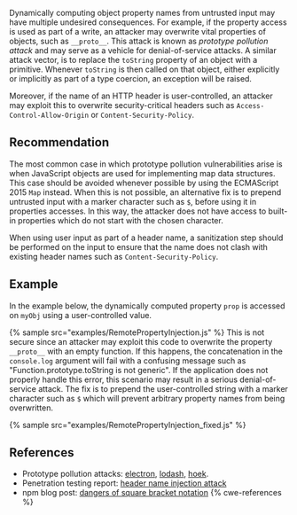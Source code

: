 Dynamically computing object property names from untrusted input may have multiple undesired consequences. For example, if the property access is used as part of a write, an attacker may overwrite vital properties of objects, such as `__proto__`. This attack is known as *prototype pollution attack* and may serve as a vehicle for denial-of-service attacks. A similar attack vector, is to replace the `toString` property of an object with a primitive. Whenever `toString` is then called on that object, either explicitly or implicitly as part of a type coercion, an exception will be raised.

Moreover, if the name of an HTTP header is user-controlled, an attacker may exploit this to overwrite security-critical headers such as `Access-Control-Allow-Origin` or `Content-Security-Policy`.


## Recommendation
The most common case in which prototype pollution vulnerabilities arise is when JavaScript objects are used for implementing map data structures. This case should be avoided whenever possible by using the ECMAScript 2015 `Map` instead. When this is not possible, an alternative fix is to prepend untrusted input with a marker character such as `$`, before using it in properties accesses. In this way, the attacker does not have access to built-in properties which do not start with the chosen character.

When using user input as part of a header name, a sanitization step should be performed on the input to ensure that the name does not clash with existing header names such as `Content-Security-Policy`.


## Example
In the example below, the dynamically computed property `prop` is accessed on `myObj` using a user-controlled value.

{% sample src="examples/RemotePropertyInjection.js" %}
This is not secure since an attacker may exploit this code to overwrite the property `__proto__` with an empty function. If this happens, the concatenation in the `console.log` argument will fail with a confusing message such as "Function.prototype.toString is not generic". If the application does not properly handle this error, this scenario may result in a serious denial-of-service attack. The fix is to prepend the user-controlled string with a marker character such as `$` which will prevent arbitrary property names from being overwritten.

{% sample src="examples/RemotePropertyInjection_fixed.js" %}

## References
* Prototype pollution attacks: [electron](https://github.com/electron/electron/pull/9287), [lodash](https://hackerone.com/reports/310443), [hoek](https://npmjs.com/advisories/566).
* Penetration testing report: [ header name injection attack](http://seclists.org/pen-test/2009/Mar/67)
* npm blog post: [ dangers of square bracket notation](https://github.com/nodesecurity/eslint-plugin-security/blob/3c7522ca1be800353513282867a1034c795d9eb4/docs/the-dangers-of-square-bracket-notation.md)
{% cwe-references %}
